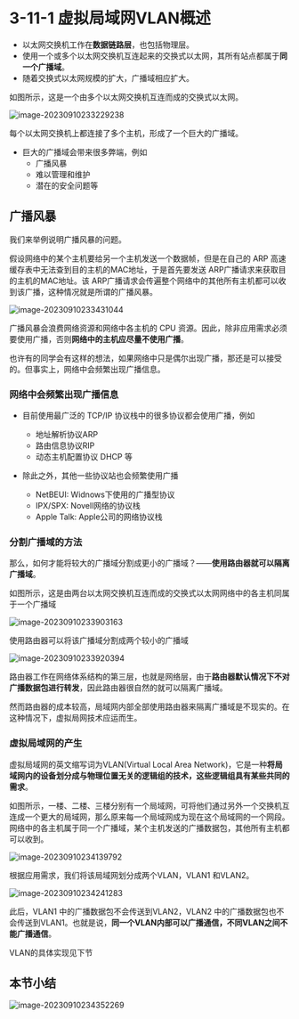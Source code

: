 # 3-11-1 虚拟局域网VLAN概述

- 以太网交换机工作在**数据链路层**，也包括物理层。
- 使用一个或多个以太网交换机互连起来的交换式以太网，其所有站点都属于**同一个广播域**。
- 随着交换式以太网规模的扩大，广播域相应扩大。

如图所示，这是一个由多个以太网交换机互连而成的交换式以太网。

![image-20230910233229238](./assets/image-20230910233229238.png)

每个以太网交换机上都连接了多个主机，形成了一个巨大的广播域。

- 巨大的广播域会带来很多弊端，例如
  - 广播风暴
  - 难以管理和维护
  - 潜在的安全问题等

## 广播风暴

我们来举例说明广播风暴的问题。

假设网络中的某个主机要给另一个主机发送一个数据帧，但是在自己的 ARP 高速缓存表中无法查到目的主机的MAC地址，于是首先要发送 ARP广播请求来获取目的主机的MAC地址。该 ARP广播请求会传遍整个网络中的其他所有主机都可以收到该广播，这种情况就是所谓的广播风暴。

![image-20230910233431044](./assets/image-20230910233431044.png)

广播风暴会浪费网络资源和网络中各主机的 CPU 资源。因此，除非应用需求必须要使用广播，否则**网络中的主机应尽量不使用广播**。

也许有的同学会有这样的想法，如果网络中只是偶尔出现广播，那还是可以接受的。但事实上，网络中会频繁出现广播信息。

### 网络中会频繁出现广播信息

- 目前使用最广泛的 TCP/IP 协议栈中的很多协议都会使用广播，例如
  - 地址解析协议ARP
  - 路由信息协议RIP
  - 动态主机配置协议 DHCP 等

- 除此之外，其他一些协议站也会频繁使用广播
  - NetBEUI: Widnows下使用的广播型协议
  - IPX/SPX: Novell网络的协议栈
  - Apple Talk: Apple公司的网络协议栈

### 分割广播域的方法

那么，如何才能将较大的广播域分割成更小的广播域？——**使用路由器就可以隔离广播域**。

如图所示，这是由两台以太网交换机互连而成的交换式以太网网络中的各主机同属于一个广播域

![image-20230910233903163](./assets/image-20230910233903163.png)

使用路由器可以将该广播域分割成两个较小的广播域

 ![image-20230910233920394](./assets/image-20230910233920394.png)

路由器工作在网络体系结构的第三层，也就是网络层，由于**路由器默认情况下不对广播数据包进行转发**，因此路由器很自然的就可以隔离广播域。

然而路由器的成本较高，局域网内部全部使用路由器来隔离广播域是不现实的。在这种情况下，虚拟局网技术应运而生。

### 虚拟局域网的产生

虚拟局域网的英文缩写词为VLAN(Virtual Local Area Network)，它是一种**将局域网内的设备划分成与物理位置无关的逻辑组的技术，这些逻辑组具有某些共同的需求**。

如图所示，一楼、二楼、三楼分别有一个局域网，可将他们通过另外一个交换机互连成一个更大的局域网，那么原来每一个局域网成为现在这个局域网的一个网段。网络中的各主机属于同一个广播域，某个主机发送的广播数据包，其他所有主机都可以收到。

![image-20230910234139792](./assets/image-20230910234139792.png)

根据应用需求，我们将该局域网划分成两个VLAN，VLAN1 和VLAN2。

![image-20230910234241283](./assets/image-20230910234241283.png)

此后，VLAN1 中的广播数据包不会传送到VLAN2，VLAN2 中的广播数据包也不会传送到VLAN1。也就是说，**同一个VLAN内部可以广播通信，不同VLAN之间不能广播通信**。

VLAN的具体实现见下节

## 本节小结

![image-20230910234352269](./assets/image-20230910234352269.png)